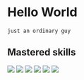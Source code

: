 # Hello World

`just an ordinary guy`

##   Mastered skills

![](https://img.shields.io/badge/Haxe-EA8220?logo=haxe&logoColor=white)
![](https://img.shields.io/badge/PHP-777BB4?logo=php&logoColor=white) 
![](https://img.shields.io/badge/Java-ED8B00?logo=openjdk&logoColor=white)
![](https://img.shields.io/badge/C-A8B9CC?logo=c&logoColor=black)
![](https://img.shields.io/badge/HTML-E34F26?logo=html5&logoColor=white)
![](https://img.shields.io/badge/Python-3776AB?logo=python&logoColor=white)

